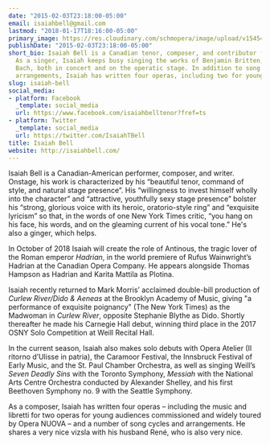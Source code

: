 ```yaml
---
date: "2015-02-03T23:18:00-05:00"
email: isaiahbell@gmail.com
lastmod: "2018-01-17T18:16:00-05:00"
primary_image: https://res.cloudinary.com/schmopera/image/upload/v1545409169/media/webhook-uploads/1516230941326/Isaiah%20Bell%2026%20-%20Version%202.jpg.jpg
publishDate: "2015-02-03T23:18:00-05:00"
short_bio: Isaiah Bell is a Canadian tenor, composer, and contributor for Schmopera.com.
  As a singer, Isaiah keeps busy singing the works of Benjamin Britten, Handel &amp;
  Bach, both in concert and on the operatic stage. In addition to song cycles and
  arrangements, Isaiah has written four operas, including two for young audiences.
slug: isaiah-bell
social_media:
- platform: Facebook
  _template: social_media
  url: https://www.facebook.com/isaiahbelltenor?fref=ts
- platform: Twitter
  _template: social_media
  url: https://twitter.com/IsaiahTBell
title: Isaiah Bell
website: http://isaiahbell.com/
---
```


Isaiah Bell is a Canadian-American performer, composer, and writer. Onstage, his work is characterized by his “beautiful tenor, command of style, and natural stage presence”. His “willingness to invest himself wholly into the character” and “attractive, youthfully sexy stage presence” bolster his “strong, glorious voice with its heroic, oratorio-style ring” and “exquisite lyricism” so that, in the words of one New York Times critic, “you hang on his face, his words, and on the gleaming current of his vocal tone.” He's also a ginger, which helps.

In October of 2018 Isaiah will create the role of Antinous, the tragic lover of the Roman emperor *Hadrian*, in the world premiere of Rufus Wainwright’s Hadrian at the Canadian Opera Company. He appears alongside Thomas Hampson as Hadrian and Karita Mattila as Plotina.

Isaiah recently returned to Mark Morris’ acclaimed double-bill production of *Curlew River/Dido & Aeneas* at the Brooklyn Academy of Music, giving "a performance of exquisite poignancy" (The New York Times) as the Madwoman in *Curlew River*, opposite Stephanie Blythe as Dido. Shortly thereafter he made his Carnegie Hall debut, winning third place in the 2017 OSNY Solo Competition at Weill Recital Hall.

In the current season, Isaiah also makes solo debuts with Opera Atelier (Il ritorno d’Ulisse in patria), the Caramoor Festival, the Innsbruck Festival of Early Music, and the St. Paul Chamber Orchestra, as well as singing Weill’s *Seven Deadly Sins* with the Toronto Symphony, *Messiah* with the National Arts Centre Orchestra conducted by Alexander Shelley, and his first Beethoven Symphony no. 9 with the Seattle Symphony.

As a composer, Isaiah has written four operas – including the music and libretti for two operas for young audiences commissioned and widely toured by Opera NUOVA – and a number of song cycles and arrangements. He shares a very nice vizsla with his husband René, who is also very nice.
